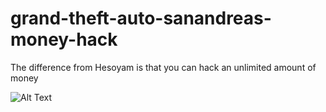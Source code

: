 # grand-theft-auto-sanandreas-money-hack
The difference from Hesoyam is that you can hack an unlimited amount of money

![Alt Text](https://seyler.ekstat.com/img/max/800/U/Urop0bTU5wQlLgTp-636655420274378705.jpg)
